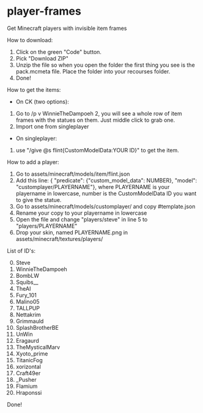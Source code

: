 # player-frames
Get Minecraft players with invisible item frames

How to download:
 1. Click on the green "Code" button.
 2. Pick "Download ZIP"
 3. Unzip the file so when you open the folder the first thing you see is the pack.mcmeta file. Place the folder into your recourses folder.
 4. Done!



How to get the items:
 - On CK (two options):
  1. Go to /p v WinnieTheDampoeh 2, you will see a whole row of item frames with the statues on them. Just middle click to grab one.
  2. Import one from singleplayer
 - On singleplayer:
  1. use "/give @s flint{CustomModelData:YOUR ID}" to get the item. 



How to add a player:
  1. Go to assets/minecraft/models/item/flint.json
  2. Add this line: { "predicate": {"custom_model_data": NUMBER}, "model": "customplayer/PLAYERNAME"}, where PLAYERNAME is your playername in lowercase, number is the CustomModelData ID you want to give the statue.
  3. Go to assets/minecraft/models/customplayer/ and copy #template.json
  4. Rename your copy to your playername in lowercase
  5. Open the file and change "players/steve" in line 5 to "players/PLAYERNAME"
  6. Drop your skin, named PLAYERNAME.png in assets/minecraft/textures/players/



List of ID's:

 0. Steve
 1. WinnieTheDampoeh
 2. BombLW
 3. Squibs__
 4. TheAI
 5. Fury_101
 6. Malino05
 7. TALLPUP
 8. Nettakrim
 9. Grimmauld
 10. SplashBrotherBE
 11. UnWin
 12. Eragaurd
 13. TheMysticalMarv
 14. Xyoto_prime
 15. TitanicFog
 16. xorizontal
 17. Craft49er
 18. _Pusher
 19. Flamium
 20. Hraponssi

Done!
